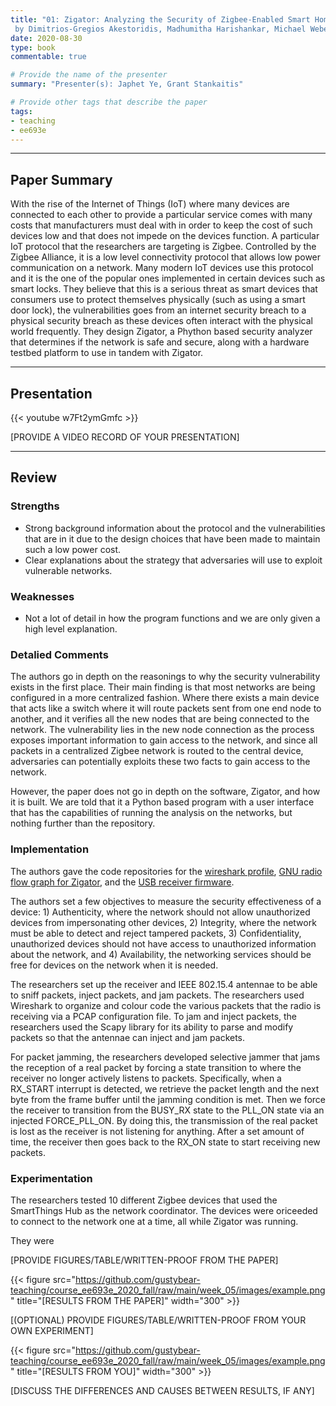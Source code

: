 ```yaml
---
title: "01: Zigator: Analyzing the Security of Zigbee-Enabled Smart Homes
 by Dimitrios-Gregios Akestoridis, Madhumitha Harishankar, Michael Weber, Patrik Tague"
date: 2020-08-30
type: book
commentable: true

# Provide the name of the presenter
summary: "Presenter(s): Japhet Ye, Grant Stankaitis"

# Provide other tags that describe the paper
tags:
- teaching
- ee693e
---
```


***
## Paper Summary
With the rise of the Internet of Things (IoT) where many devices are connected to each other to provide a particular service comes with many costs that manufacturers must deal with in order to keep the cost of such devices low and that does not impede on the devices function. A particular IoT protocol that the researchers are targeting is Zigbee. Controlled by the Zigbee Alliance, it is a low level connectivity protocol that allows low power communication on a network. Many modern IoT devices use this protocol and it is the one of the popular ones implemented in certain devices such as smart locks. They believe that this is a serious threat as smart devices that consumers use to protect themselves physically (such as using a smart door lock), the vulnerabilities goes from an internet security breach to a physical security breach as these devices often interact with the physical world frequently. They design Zigator, a Phython based security analyzer that determines if the network is safe and secure, along with a hardware testbed platform to use in tandem with Zigator.
***

## Presentation
{{< youtube w7Ft2ymGmfc >}}

[PROVIDE A VIDEO RECORD OF YOUR PRESENTATION]
***

## Review
### Strengths
- Strong background information about the protocol and the vulnerabilities that are in it due to the design choices that have been made to maintain such a low power cost.
- Clear explanations about the strategy that adversaries will use to exploit vulnerable networks.

### Weaknesses
- Not a lot of detail in how the program functions and we are only given a high level explanation.

### Detalied Comments
The authors go in depth on the reasonings to why the security vulnerability exists in the first place. Their main finding is that most networks are being configured in a more centralized fashion. Where there exists a main device that acts like a switch where it will route packets sent from one end node to another, and it verifies all the new nodes that are being connected to the network. The vulnerability lies in the new node connection as the process exposes important information to gain access to the network, and since all packets in a centralized Zigbee network is routed to the central device, adversaries can potentially exploits these two facts to gain access to the network.

However, the paper does not go in depth on the software, Zigator, and how it is built. We are told that it a Python based program with a user interface that has the capabilities of running the analysis on the networks, but nothing further than the repository. 


### Implementation
The authors gave the code repositories for the [wireshark profile](https://github.com/akestoridis/wireshark-zigbee-profile), [GNU radio flow graph for Zigator](https://github.com/akestoridis/grc-ieee802154), and the [USB receiver firmware](https://github.com/akestoridis/atusb-attacks). 

The authors set a few objectives to measure the security effectiveness of a device: 1) Authenticity, where the network should not allow unauthorized devices from impersonating other devices, 2) Integrity, where the network must be able to detect and reject tampered packets, 3) Confidentiality, unauthorized devices should not have access to unauthorized information about the network, and 4) Availability, the networking services should be free for devices on the network when it is needed.

The researchers set up the receiver and IEEE 802.15.4 antennae to be able to sniff packets, inject packets, and jam packets. The researchers used Wireshark to organize and colour code the various packets that the radio is receiving via a PCAP configuration file. To jam and inject packets, the researchers used the Scapy library for its ability to parse and modify packets so that the antennae can inject and jam packets.

For packet jamming, the researchers developed selective jammer that jams the reception of a real packet by forcing a state transition to where the receiver no longer actively listens to packets. Specifically, when a RX_START interrupt is detected, we retrieve the packet length and the next byte from the frame buffer until the jamming condition is met. Then we force the receiver to transition from the BUSY_RX state to the PLL_ON state via an injected FORCE_PLL_ON. By doing this, the transmission of the real packet is lost as the receiver is not listening for anything. After a set amount of time, the receiver then goes back to the RX_ON state to start receiving new packets.

### Experimentation
The researchers tested 10 different Zigbee devices that used the SmartThings Hub as the network coordinator. The devices were oriceeded to connect to the network one at a time, all while Zigator was running. 

They were 


[PROVIDE FIGURES/TABLE/WRITTEN-PROOF FROM THE PAPER]

{{< figure src="https://github.com/gustybear-teaching/course_ee693e_2020_fall/raw/main/week_05/images/example.png" title="[RESULTS FROM THE PAPER]" width="300" >}}

[(OPTIONAL) PROVIDE FIGURES/TABLE/WRITTEN-PROOF FROM YOUR OWN EXPERIMENT]

{{< figure src="https://github.com/gustybear-teaching/course_ee693e_2020_fall/raw/main/week_05/images/example.png" title="[RESULTS FROM YOU]" width="300" >}}

[DISCUSS THE DIFFERENCES AND CAUSES BETWEEN RESULTS, IF ANY]